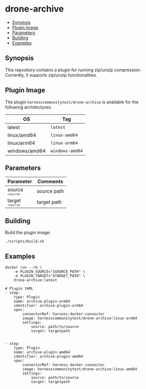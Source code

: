 # drone-archive

- [Synopsis](#Synopsis)
- [Plugin Image](#Plugin-Image)
- [Parameters](#Parameters)
- [Building](#building)
- [Examples](#Examples)


## Synopsis

This repository contains a plugin for running zip/unzip compression.
Currently, it supports zip/unzip functionalities.

## Plugin Image

The plugin `harnesscommunitytest/drone-archive` is available for the following architectures:

| OS            | Tag             |
|---------------|-----------------|
| latest        | `latest`        |
| linux/amd64   | `linux-amd64`   |
| linux/arm64   | `linux-arm64`   |
| windows/amd64 | `windows-amd64` |


## Parameters

| Parameter                                                   | Comments    |
|:------------------------------------------------------------|-------------|
| source <span style="font-size: 10px"><br/>`required`</span> | source path |
| target <span style="font-size: 10px"><br/>`required`</span> | target path |


## Building

Build the plugin image:

```text
./scripts/build.sh
```

## Examples

```
docker run --rm \
    -e PLUGIN_SOURCE="$SOURCE_PATH" \
    -e PLUGIN_TARGET="$TARGET_PATH" \
    drone-archive:latest

```

```
# Plugin YAML
- step:
    type: Plugin
    name: archive-plugin-arm64
    identifier: archive-plugin-arm64
    spec:
        connectorRef: harness-docker-connector
        image: harnesscommunitytest/drone-archive:linux-arm64
        settings:
            source: path/to/source
            target: targetpath
       

- step:
    type: Plugin
    name: archive-plugin-amd64
    identifier: archive-plugin-amd64
    spec:
        connectorRef: harness-docker-connector
        image: harnesscommunitytest/drone-archive:linux-amd64
        settings:
            source: path/to/source
            target: targetpath